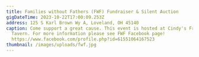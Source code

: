 ```yaml
---
title: Families without Fathers (FWF) Fundraiser & Silent Auction
gigDateTime: 2023-10-22T17:00:09.253Z
address: 125 S Karl Brown Wy A, Loveland, OH 45140
caption: Come support a great cause. This event is hosted at Cindy's Friendly
  Tavern. For more information please see FWF Facebook page!
  https://www.facebook.com/profile.php?id=61551064167523
thumbnail: /images/uploads/fwf.jpg
---
```

